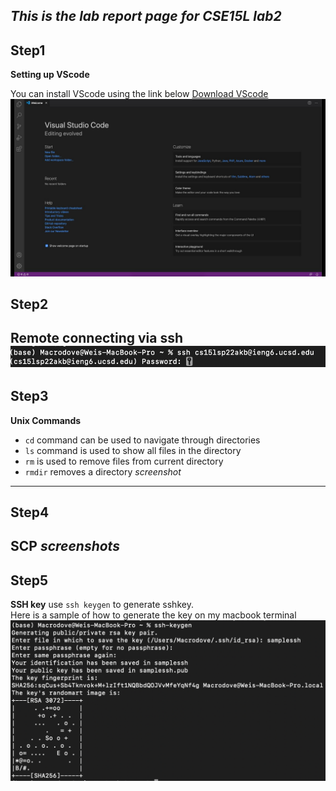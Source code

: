***This is the lab report page for CSE15L lab2***
---
## Step1  
**Setting up VScode**  

You can install VScode using the link below [Download VScode](https://code.visualstudio.com/download)
![vscode UI](maxresdefault.jpg)

## Step2  
**Remote connecting via ssh**  
![sshsamp](sshsample.png)
---
## Step3
**Unix Commands**
- `cd` command can be used to navigate through directories
- `ls` command is used to show all files in the directory
- `rm` is used to remove files from current directory
- `rmdir` removes a directory
*screenshot*
---
## Step4
**SCP**
*screenshots*
---
## Step5
**SSH key**
use `ssh keygen` to generate sshkey.  
Here is a sample of how to generate the key on my macbook terminal
![sshkey](sshkey.png)
